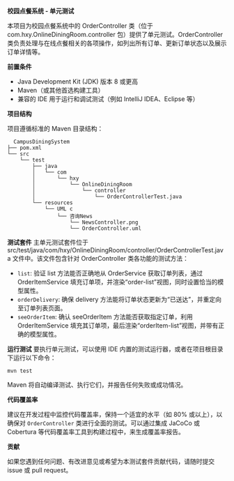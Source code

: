 **校园点餐系统 - 单元测试**

本项目为校园点餐系统中的 OrderController 类（位于 com.hxy.OnlineDiningRoom.controller 包）提供了单元测试。OrderController 类负责处理与在线点餐相关的各项操作，如列出所有订单、更新订单状态以及展示订单详情等。

**前置条件**
- Java Development Kit (JDK) 版本 8 或更高
- Maven（或其他首选构建工具）
- 兼容的 IDE 用于运行和调试测试（例如 IntelliJ IDEA、Eclipse 等）

**项目结构**

项目遵循标准的 Maven 目录结构：
```
  CampusDiningSystem
├── pom.xml
└── src
    └── test
        ├── java
        │   └── com
        │       └── hxy
        │           └── OnlineDiningRoom
        │               └── controller
        │                   └── OrderControllerTest.java
        └── resources
            └── UML c
                └── 咨询News
                    └── NewsController.png
                    └── OrderController.uml
```
**测试套件**
主单元测试套件位于 src/test/java/com/hxy/OnlineDiningRoom/controller/OrderControllerTest.java 文件中。该文件包含针对 OrderController 类各功能的测试方法：
- `list`: 验证 list 方法能否正确地从 OrderService 获取订单列表，通过 OrderItemService 填充订单项，并渲染“order-list”视图，同时设置恰当的模型属性。
- `orderDelivery`: 确保 delivery 方法能将订单状态更新为“已送达”，并重定向至订单列表页面。
- `seeOrderItem`: 确认 seeOrderItem 方法能否获取指定订单，利用 OrderItemService 填充其订单项，最后渲染“orderItem-list”视图，并带有正确的模型属性。

**运行测试**
要执行单元测试，可以使用 IDE 内置的测试运行器，或者在项目根目录下运行以下命令：
```
mvn test
```
Maven 将自动编译测试、执行它们，并报告任何失败或成功情况。

**代码覆盖率**

建议在开发过程中监控代码覆盖率，保持一个适宜的水平（如 80% 或以上），以确保对 `OrderController` 类进行全面的测试。可以通过集成 JaCoCo 或 Cobertura 等代码覆盖率工具到构建过程中，来生成覆盖率报告。

**贡献**

如果您遇到任何问题、有改进意见或希望为本测试套件贡献代码，请随时提交 issue 或 pull request。
